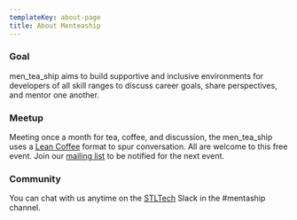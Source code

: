 ```yaml
---
templateKey: about-page
title: About Menteaship
---
```

### Goal

men_tea_ship aims to build supportive and inclusive environments for developers of all skill ranges to discuss career goals, share perspectives, and mentor one another. 

### Meetup

Meeting once a month for tea, coffee, and discussion, the men_tea_ship uses a [Lean Coffee](http://leancoffee.org/) format to spur conversation. All are welcome to this free event. Join our [mailing list](http://email.mentaship.com) to be notified for the next event.

### Community

You can chat with us anytime on the [STLTech](https://stltech.org/) Slack in the #mentaship channel.
